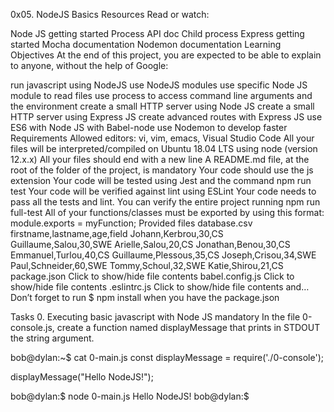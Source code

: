 0x05. NodeJS Basics Resources Read or watch:

Node JS getting started Process API doc Child process Express getting started Mocha documentation Nodemon documentation Learning Objectives At the end of this project, you are expected to be able to explain to anyone, without the help of Google:

run javascript using NodeJS use NodeJS modules use specific Node JS module to read files use process to access command line arguments and the environment create a small HTTP server using Node JS create a small HTTP server using Express JS create advanced routes with Express JS use ES6 with Node JS with Babel-node use Nodemon to develop faster Requirements Allowed editors: vi, vim, emacs, Visual Studio Code All your files will be interpreted/compiled on Ubuntu 18.04 LTS using node (version 12.x.x) All your files should end with a new line A README.md file, at the root of the folder of the project, is mandatory Your code should use the js extension Your code will be tested using Jest and the command npm run test Your code will be verified against lint using ESLint Your code needs to pass all the tests and lint. You can verify the entire project running npm run full-test All of your functions/classes must be exported by using this format: module.exports = myFunction; Provided files database.csv firstname,lastname,age,field Johann,Kerbrou,30,CS Guillaume,Salou,30,SWE Arielle,Salou,20,CS Jonathan,Benou,30,CS Emmanuel,Turlou,40,CS Guillaume,Plessous,35,CS Joseph,Crisou,34,SWE Paul,Schneider,60,SWE Tommy,Schoul,32,SWE Katie,Shirou,21,CS package.json Click to show/hide file contents babel.config.js Click to show/hide file contents .eslintrc.js Click to show/hide file contents and… Don’t forget to run $ npm install when you have the package.json

Tasks 0. Executing basic javascript with Node JS mandatory In the file 0-console.js, create a function named displayMessage that prints in STDOUT the string argument.

bob@dylan:~$ cat 0-main.js const displayMessage = require('./0-console');

displayMessage("Hello NodeJS!");

bob@dylan:$ node 0-main.js Hello NodeJS! bob@dylan:$
